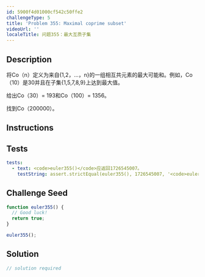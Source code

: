 ```yaml
---
id: 5900f4d01000cf542c50ffe2
challengeType: 5
title: 'Problem 355: Maximal coprime subset'
videoUrl: ''
localeTitle: 问题355：最大互质子集
---
```


## Description
<section id="description">将Co（n）定义为来自{1,2，...，n}的一组相互共元素的最大可能和。例如，Co（10）是30并且在子集{1,5,7,8,9}上达到最大值。 <p>给出Co（30）= 193和Co（100）= 1356。 </p><p>找到Co（200000）。 </p></section>

## Instructions
<section id="instructions">
</section>

## Tests
<section id='tests'>

```yml
tests:
  - text: <code>euler355()</code>应返回1726545007。
    testString: assert.strictEqual(euler355(), 1726545007, '<code>euler355()</code> should return 1726545007.');

```

</section>

## Challenge Seed
<section id='challengeSeed'>

<div id='js-seed'>

```js
function euler355() {
  // Good luck!
  return true;
}

euler355();

```

</div>



</section>

## Solution
<section id='solution'>

```js
// solution required
```
</section>
